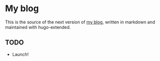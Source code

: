 # My blog

This is the source of the next version of [my blog](https://ohthehugemanatee.org), written in markdown and maintained with hugo-extended.

## TODO

- Launch!
